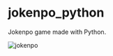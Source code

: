 # jokenpo_python
 Jokenpo game made with Python.

![jokenpo](https://user-images.githubusercontent.com/41454466/170339339-0be7c6ed-43b8-4e2c-bcad-dde5c9d92fac.png)
